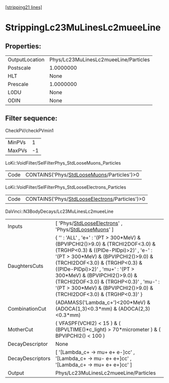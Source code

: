 [[stripping21 lines]](./stripping21-index)

# StrippingLc23MuLinesLc2mueeLine

## Properties:

|                |                                       |
|----------------|---------------------------------------|
| OutputLocation | Phys/Lc23MuLinesLc2mueeLine/Particles |
| Postscale      | 1.0000000                             |
| HLT            | None                                  |
| Prescale       | 1.0000000                             |
| L0DU           | None                                  |
| ODIN           | None                                  |

## Filter sequence:

CheckPV/checkPVmin1

|        |     |
|--------|-----|
| MinPVs | 1   |
| MaxPVs | -1  |

LoKi::VoidFilter/SelFilterPhys_StdLooseMuons_Particles

|      |                                                                                            |
|------|--------------------------------------------------------------------------------------------|
| Code | CONTAINS('Phys/[StdLooseMuons](./stripping21-commonparticles-stdloosemuons)/Particles')\>0 |

LoKi::VoidFilter/SelFilterPhys_StdLooseElectrons_Particles

|      |                                                                                                    |
|------|----------------------------------------------------------------------------------------------------|
| Code | CONTAINS('Phys/[StdLooseElectrons](./stripping21-commonparticles-stdlooseelectrons)/Particles')\>0 |

DaVinci::N3BodyDecays/Lc23MuLinesLc2mueeLine

|                  |                                                                                                                                                                                                                                                                                                                                                                                                      |
|------------------|------------------------------------------------------------------------------------------------------------------------------------------------------------------------------------------------------------------------------------------------------------------------------------------------------------------------------------------------------------------------------------------------------|
| Inputs           | [ 'Phys/[StdLooseElectrons](./stripping21-commonparticles-stdlooseelectrons)' , 'Phys/[StdLooseMuons](./stripping21-commonparticles-stdloosemuons)' ]                                                                                                                                                                                                                                              |
| DaughtersCuts    | { '' : 'ALL' , 'e+' : '(PT \> 300\*MeV) & (BPVIPCHI2()\>9.0) & (TRCHI2DOF\<3.0) & (TRGHP\<0.3) & ((PIDe-PIDpi)\>2)' , 'e-' : '(PT \> 300\*MeV) & (BPVIPCHI2()\>9.0) & (TRCHI2DOF\<3.0) & (TRGHP\<0.3) & ((PIDe-PIDpi)\>2)' , 'mu+' : '(PT \> 300\*MeV) & (BPVIPCHI2()\>9.0) & (TRCHI2DOF\<3.0) & (TRGHP\<0.3)' , 'mu-' : '(PT \> 300\*MeV) & (BPVIPCHI2()\>9.0) & (TRCHI2DOF\<3.0) & (TRGHP\<0.3)' } |
| CombinationCut   | (ADAMASS('Lambda_c+')\<200\*MeV) & (ADOCA(1,3)\<0.3\*mm) & (ADOCA(2,3)\<0.3\*mm)                                                                                                                                                                                                                                                                                                                     |
| MotherCut        | ( VFASPF(VCHI2) \< 15 ) & ( (BPVLTIME()\*c_light) \> 70\*micrometer ) & ( BPVIPCHI2() \< 100 )                                                                                                                                                                                                                                                                                                       |
| DecayDescriptor  | None                                                                                                                                                                                                                                                                                                                                                                                                 |
| DecayDescriptors | [ '[Lambda_c+ -\> mu+ e+ e-]cc' , '[Lambda_c+ -\> mu- e+ e+]cc' , '[Lambda_c+ -\> mu+ e+ e+]cc' ]                                                                                                                                                                                                                                                                                            |
| Output           | Phys/Lc23MuLinesLc2mueeLine/Particles                                                                                                                                                                                                                                                                                                                                                                |
